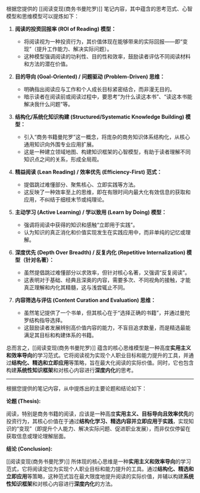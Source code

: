 根据您提供的 [[阅读变现(商务书曼陀罗)]] 笔记内容，其中蕴含的思考范式、心智模型和思维模型可以提炼如下：

1.  **阅读的投资回报率 (ROI of Reading) 模型：**
    *   将阅读视为一种投资行为，其价值体现在能够带来的实际回报——即“变现”（提升工作能力、解决实际问题）。
    *   这种模型强调阅读的功利性、目的性和效率，鼓励读者评估不同阅读材料和方法的潜在价值。

2.  **目的导向 (Goal-Oriented) / 问题驱动 (Problem-Driven) 思维：**
    *   明确指出阅读应与工作和个人成长目标紧密结合，而非漫无目的。
    *   暗示读者在阅读前或阅读过程中，要思考“为什么读这本书”、“读这本书能解决我什么问题”等。

3.  **结构化/系统化知识构建 (Structured/Systematic Knowledge Building) 模型：**
    *   引入“商务书籍曼陀罗”这一概念，将庞杂的商务知识体系结构化，从核心通用知识向外围专业应用扩展。
    *   这是一种建立领域地图、构建知识框架的心智模型，有助于读者理解不同知识点之间的关系，形成全局观。

4.  **精益阅读 (Lean Reading) / 效率优先 (Efficiency-First) 范式：**
    *   提倡跳过难懂部分、聚焦核心、立即实践等方法。
    *   这反映了一种效率至上的思维，即在有限时间内最大化有效信息的获取和应用，不纠结于细枝末节或纯理论。

5.  **主动学习 (Active Learning) / 学以致用 (Learn by Doing) 模型：**
    *   强调将阅读中获得的知识和感触“立即用于实践”。
    *   认为知识的真正消化和价值实现发生在实践应用中，而非单纯的记忆或理解。

6.  **深度优先 (Depth Over Breadth) / 反复内化 (Repetitive Internalization) 模型（针对名著）：**
    *   虽然提倡跳过难懂部分以求效率，但针对核心名著，又强调“反复阅读”。
    *   这表明对于基础、经典且深奥的内容，需要多次、不同视角的接触，才能真正理解和内化其精髓，这与浅尝辄止不同。

7.  **内容筛选与评估 (Content Curation and Evaluation) 思维：**
    *   虽然笔记提供了一个书单，但其核心在于“选择正确的书籍”，并通过曼陀罗结构指导选择。
    *   这鼓励读者发展辨别高价值内容的能力，不盲目追求数量，而是精选最能满足其目标和构建体系的书籍。

总而言之，[[阅读变现(商务书曼陀罗)]] 蕴含的核心思维模型是一种高度**实用主义和效率导向**的学习范式。它将阅读视为实现个人职业目标和能力提升的工具，并通过**结构化、精选和立即应用**等策略，旨在最大化阅读的实际价值。同时，它也包含构建**系统性知识框架**和对核心内容进行**深度内化**的思考。


---

根据您提供的笔记内容，从中提炼出的主要论题和结论如下：

**论题 (Thesis):**

阅读，特别是商务书籍的阅读，应该是一种高度**实用主义、目标导向且效率优先**的投资行为，其核心价值在于通过**结构化学习、精选内容并立即应用于实践**，实现知识的“变现”（即提升个人能力、解决实际问题、促进职业发展），而非仅仅停留在获取信息或理论理解层面。

**结论 (Conclusion):**

[[阅读变现(商务书曼陀罗)]] 所体现的核心思维是一种**实用主义和效率导向**的学习范式，它将阅读定位为实现个人职业目标和能力提升的工具。通过**结构化、精选和立即应用**等策略，这种范式旨在最大限度地提升阅读的实际价值，并辅以构建**系统性知识框架**和对核心内容进行**深度内化**的方法。